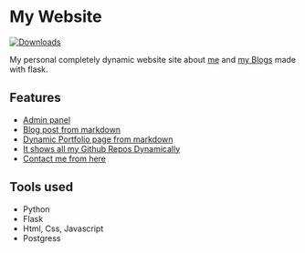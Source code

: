 # My Website

[![Downloads](https://img.shields.io/travis/yogeshwaran01/website/main.svg?logo=travis)](https://travis-ci.org/github/yogeshwaran01/website/)

My personal completely dynamic website site about [me](https://yogeshwaran01.herokuapp.com/) and [my Blogs](https://yogeshwaran01.herokuapp.com/posts) made with flask.

## Features

- [Admin panel](https://yogeshwaran01.herokuapp.com/admin)
- [Blog post from markdown](https://yogeshwaran01.herokuapp.com/admin)
- [Dynamic Portfolio page from markdown](https://yogeshwaran01.herokuapp.com/)
- [It shows all my Github Repos Dynamically](https://yogeshwaran01.herokuapp.com/projects)
- [Contact me from here](https://yogeshwaran01.herokuapp.com/projects)

## Tools used

- Python
- Flask
- Html, Css, Javascript
- Postgress
